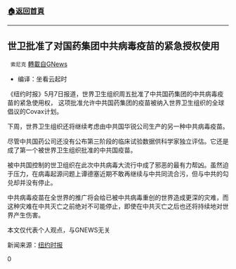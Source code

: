 ###  [:house:返回首頁](https://github.com/ourhimalayas/txt)
---

## 世卫批准了对国药集团中共病毒疫苗的紧急授权使用
` 索尼克` [轉載自GNews](https://gnews.org/zh-hans/1184989/)

- 编译：坐看云起时


《纽约时报》5月7日报道，世界卫生组织周五批准了中共国药集团的中共病毒疫苗的紧急使用权， 这项批准允许中共国药集团的疫苗被纳入世界卫生组织的全球倡议的Covax计划。

下周，世界卫生组织还将继续考虑由中共国华锐公司生产的另一种中共病毒疫苗。

尽管中共国药公司还没有公布第三阶段的临床试验数据供科学家独立评估。它还是成了第一个被世界卫生组织批准的中共国疫苗。

被中共国控制的世卫组织在此次中共病毒大流行中成了邪恶的最有力帮凶。虽然迫于压力，在病毒起源问题上谭德塞近期不敢再继续与中共同流合污，但与中共的勾兑却并没有停止。

中共病毒疫苗在全世界的推广将会给已被中共病毒重创的世界造成更深的灾难，而这种灾难在中共灭亡之前绝对不可能停止，即使在中共灭亡之后也还将持续地对世界产生伤害。

本文仅代表个人观点，与GNEWS无关

新闻来源：[纽约时报](https://www.nytimes.com/live/2021/05/07/world/covid-vaccine-coronavirus-cases#who-covid-sinopharm-vaccine)

0
